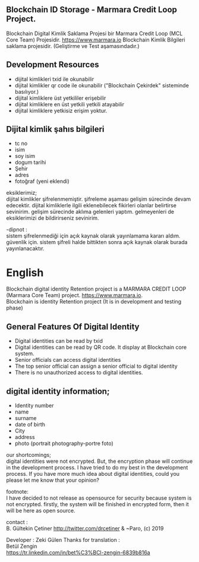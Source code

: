 ## Blockchain ID Storage - Marmara Credit Loop Project.

Blockchain Digital Kimlik Saklama Projesi bir Marmara Credit Loop (MCL Core Team) Projesidir. https://www.marmara.io 
Blockchain Kimlik Bilgileri saklama projesidir. (Geliştirme ve Test aşamasındadır.)

## Development Resources

- dijital kimlikleri txid ile okunabilir
- dijital kimlikler qr code ile okunabilir ("Blockchain Çekirdek" sisteminde basılıyor.) 
- dijital kimliklere üst yetkililer erişebilir
- dijital kimliklere en üst yetkili yetkili atayabilir
- dijital kimliklere yetkisiz erişim yoktur.


## Dijital kimlik şahıs bilgileri

- tc no
- isim
- soy isim
- dogum tarihi
- Şehir
- adres
- fotoğraf (yeni eklendi)


eksiklerimiz;  
dijital kimlikler şifrelenmemiştir. şifreleme aşaması gelişim sürecinde devam edecektir.
dijital kimliklerle ilgili eklenebilecek fikirleri olanlar belirtirse sevinirim. gelişim sürecinde aklıma gelenleri yaptım. gelmeyenleri de eksiklerimizi de bildirirseniz sevinirim.

-dipnot :  
sistem şifrelenmediği için açık kaynak olarak yayınlamama kararı aldım. güvenlik için. sistem şifreli halde bittikten sonra açık kaynak olarak burada yayınlanacaktır. 

# English

Blockchain digital identity Retention project is a MARMARA CREDIT LOOP (Marmara Core Team) project. https://www.marmara.io.  
Blockchain is identity Retention project (It is in development and testing phase)

## General Features Of Digital Identity

- Digital identities can be read by txid
- Digital identities can be read by QR code. It display at Blockchain core system.
- Senior officials can access digital identities
- The top senior official can assign a senior official to digital identity
- There is no unauthorized access to digital identities.

## digital identity information;

- Identity number
- name 
- surname
- date of birth
- City
- address
- photo (portrait photography-portre foto)

our shortcomings;  
digital identities were not encrypted. But, the encryption phase will continue in the development process.
I have tried to do my best in the development process. If you have more much idea about digital identities, could you please let me know that your opinion?

footnote:  
I have decided to not release as opensource for security because system is not encrypted. 
firstly, the system will be finished in encrypted form, then  it will be here as open source.

contact :  
B. Gültekin Çetiner http://twitter.com/drcetiner & ~Paro, (c) 2019 

Developer : Zeki Gülen
Thanks for translation :  
Betül Zengin  
https://tr.linkedin.com/in/bet%C3%BCl-zengin-6839b816a
